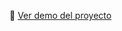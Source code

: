 🎥 [Ver demo del proyecto](https://drive.google.com/file/d/1Us6_tYPvIXM7suYMvo0hK7QCvunUiyoZ/view?usp=drive_link)

